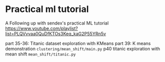 # Practical ml tutorial
A Following up with sendex's practical ML tutorial
https://www.youtube.com/playlist?list=PLQVvvaa0QuDfKTOs3Keq_kaG2P55YRn5v




part 35-36: Titanic dataset exploration with KMeans
part 39: K means demonstration `clustering/mean_shift/main.py`
p40 titanic exploration with mean shift `mean_shift/titanic.py`

